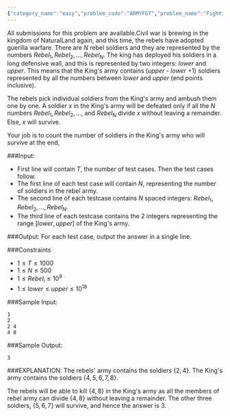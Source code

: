 ```yaml
---
{"category_name":"easy","problem_code":"ARMYFGT","problem_name":"Fighting Armies","languages_supported":{"0":"C","1":"CPP14","2":"JAVA","3":"PYTH","4":"PYTH 3.6","5":"PYPY","6":"CS2","7":"PAS fpc","8":"PAS gpc","9":"RUBY","10":"PHP","11":"GO","12":"NODEJS","13":"HASK","14":"rust","15":"SCALA","16":"swift","17":"D","18":"PERL","19":"FORT","20":"WSPC","21":"ADA","22":"CAML","23":"ICK","24":"BF","25":"ASM","26":"CLPS","27":"PRLG","28":"ICON","29":"SCM qobi","30":"PIKE","31":"ST","32":"NICE","33":"LUA","34":"BASH","35":"NEM","36":"LISP sbcl","37":"LISP clisp","38":"SCM guile","39":"JS","40":"ERL","41":"TCL","42":"kotlin","43":"PERL6","44":"TEXT","45":"SCM chicken","46":"PYP3","47":"CLOJ","48":"COB","49":"FS"},"max_timelimit":1,"source_sizelimit":50000,"problem_author":"bipin2","problem_tester":null,"date_added":"20-12-2018","tags":{"0":"bipin2"},"time":{"view_start_date":1546074900,"submit_start_date":1546074900,"visible_start_date":1546074900,"end_date":1735669800},"is_direct_submittable":false,"layout":"problem"}
---
```

<span class="solution-visible-txt">All submissions for this problem are available.</span>Civil war is brewing in the kingdom of NaturalLand again, and this time, the rebels have adopted guerilla warfare. There are $N$ rebel soldiers and they are represented by the numbers $Rebel_1, Rebel_2, \ldots, Rebel_N$. The king has deployed his soldiers in a long defensive wall, and this is represented by two integers: $lower$ and $upper$. This means that the King's army contains ($upper$ - $lower$ +1) soldiers represented by all the numbers between $lower$ and $upper$ (end points inclusive). 

The rebels pick individual soldiers from the King's army and ambush them one by one. A soldier $x$ in the King's army will be defeated only if all the $N$ numbers $Rebel_1, Rebel_2, \ldots,$ and $Rebel_N$ divide $x$ without leaving a remainder. Else, $x$ will survive.

Your job is to count the number of soldiers in the King's army who will survive at the end,

###Input:

- First line will contain $T$, the number of test cases. Then the test cases follow. 
- The first line of each test case will contain $N$, representing the number of soldiers in the rebel army.
- The second line of each testcase contains  $N$ spaced integers: $Rebel_1, Rebel_2, \ldots, Rebel_N$.
- The third line of each testcase contains the 2 integers representing the range $[lower,  upper]$ of the King's army.

###Output:
For each test case, output the answer in a single line.

###Constraints 
- $1 \leq T \leq 1000$
- $1 \leq N \leq 500$
- $1 \leq Rebel_i \leq 10^9$
- $1 \leq lower \leq upper \leq 10^{18}$

###Sample Input:
```
1
2
2 4
4 8
```

###Sample Output:
```
3
```
	
###EXPLANATION:
The rebels' army contains the soldiers {$2,4$}. The King's army contains the soldiers {$4,5,6,7,8$}.

The rebels will be able to kill {$4,8$} in the King's army as all the members of rebel army can divide {$4,8$} without leaving a remainder. The other three soldiers, {$5,6,7$} will survive, and hence the answer is 3.